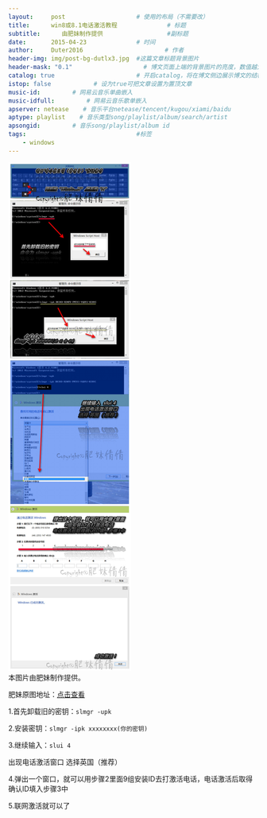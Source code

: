 ```yaml
---
layout:     post   				    # 使用的布局（不需要改）
title:      win8或8.1电话激活教程 				# 标题 
subtitle:      由肥妹制作提供                  #副标题
date:       2015-04-23 				# 时间
author:     Duter2016 						# 作者
header-img: img/post-bg-dutlx3.jpg 	#这篇文章标题背景图片
header-mask: "0.1"                    # 博文页面上端的背景图片的亮度，数值越大越黑暗
catalog: true 						# 开启catalog，将在博文侧边展示博文的结构
istop: false            # 设为true可把文章设置为置顶文章
music-id:         # 网易云音乐单曲嵌入
music-idfull:         # 网易云音乐歌单嵌入
apserver: netease    # 音乐平台netease/tencent/kugou/xiami/baidu
aptype: playlist    # 音乐类型song/playlist/album/search/artist
apsongid:         # 音乐song/playlist/album id
tags:								#标签
    - windows
---
```


![](https://raw.githubusercontent.com/Duter2016/GitNote-images/master/Images/2020/07/win8.1电话激活教程.jpg)  
本图片由肥妹制作提供。  

肥妹原图地址：[点击查看](http://imgsrc.baidu.com/forum/w%3D580/sign=b13998e3e61190ef01fb92d7fe1b9df7/32fa828ba61ea8d3c9133c0a960a304e251f588e.jpg)

1.首先卸载旧的密钥：`slmgr -upk`   

2.安装密钥：`slmgr -ipk xxxxxxxx(你的密钥)`  

3.继续输入：`slui 4`  

出现电话激活窗口 选择英国（推荐）  

4.弹出一个窗口，就可以用步骤2里面9组安装ID去打激活电话，电话激活后取得确认ID填入步骤3中  

5.联网激活就可以了
